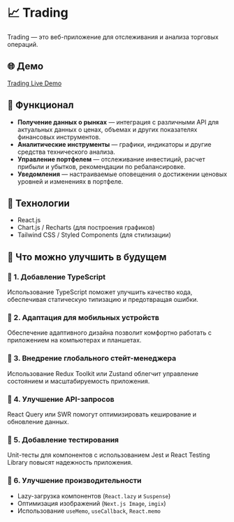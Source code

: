 # 📈 Trading

Trading — это веб-приложение для отслеживания и анализа торговых операций.

## 🌐 Демо
[Trading Live Demo](https://trading-seven-zeta.vercel.app/)

## 🚀 Функционал
- **Получение данных о рынках** — интеграция с различными API для актуальных данных о ценах, объемах и других показателях финансовых инструментов.
- **Аналитические инструменты** — графики, индикаторы и другие средства технического анализа.
- **Управление портфелем** — отслеживание инвестиций, расчет прибыли и убытков, рекомендации по ребалансировке.
- **Уведомления** — настраиваемые оповещения о достижении ценовых уровней и изменениях в портфеле.

## 🔧 Технологии
- React.js
- Chart.js / Recharts (для построения графиков)
- Tailwind CSS / Styled Components (для стилизации)

## 🚀 Что можно улучшить в будущем
### 🔹 1. Добавление TypeScript
Использование TypeScript поможет улучшить качество кода, обеспечивая статическую типизацию и предотвращая ошибки.

### 🔹 2. Адаптация для мобильных устройств
Обеспечение адаптивного дизайна позволит комфортно работать с приложением на компьютерах и планшетах.

### 🔹 3. Внедрение глобального стейт-менеджера
Использование Redux Toolkit или Zustand облегчит управление состоянием и масштабируемость приложения.

### 🔹 4. Улучшение API-запросов
React Query или SWR помогут оптимизировать кеширование и обновление данных.

### 🔹 5. Добавление тестирования
Unit-тесты для компонентов с использованием Jest и React Testing Library повысят надежность приложения.

### 🔹 6. Улучшение производительности
- Lazy-загрузка компонентов (`React.lazy` и `Suspense`)
- Оптимизация изображений (`Next.js Image`, `imgix`)
- Использование `useMemo`, `useCallback`, `React.memo`


